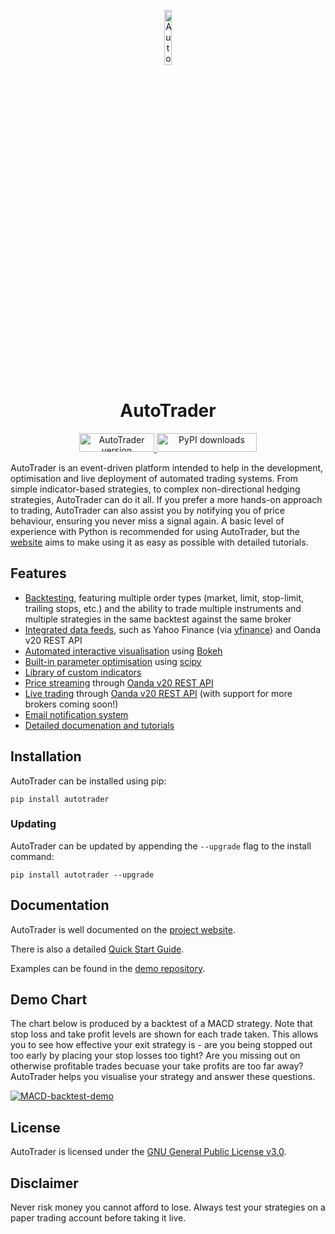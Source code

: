 <p align="center">
  <a href="https://kieran-mackle.github.io/AutoTrader/">
    <img src="https://user-images.githubusercontent.com/60687606/132320916-23445f43-dfdc-4949-9881-e18f622605d2.png" alt="AutoTrader Logo" width="15%" >
  </a>
</p>

<h1 align="center">AutoTrader</h1>

<p align="center">
  <a href="https://pypi.org/project/autotrader">
    <img src="https://img.shields.io/pypi/v/autotrader.svg?color=skyblue&style=for-the-badge" alt="AutoTrader version" width="120" height="30" >
  </a>
  
  <a href="https://pypi.org/project/autotrader">
    <img src="https://img.shields.io/pypi/dd/autotrader.svg?color=skyblue&style=for-the-badge" alt="PyPI downloads" width="160" height="30" >
  </a>
</p>


AutoTrader is an event-driven platform intended to help in the development, optimisation and live deployment of automated trading systems. 
From simple indicator-based strategies, to complex non-directional hedging strategies, AutoTrader can do it all. If you prefer a more hands-on 
approach to trading, AutoTrader can also assist you by notifying you of price behaviour, ensuring you never miss a signal again.
A basic level of experience with Python is recommended for using AutoTrader, but the [website](https://kieran-mackle.github.io/AutoTrader) 
aims to make using it as easy as possible with detailed tutorials.

## Features
- [Backtesting](https://kieran-mackle.github.io/AutoTrader/tutorials/backtesting), featuring multiple order types (market, limit, stop-limit, trailing stops, etc.) and the ability to trade multiple instruments and multiple strategies in the same backtest against the same broker
- [Integrated data feeds](https://kieran-mackle.github.io/AutoTrader/tutorials/price-data), such as Yahoo Finance (via [yfinance](https://pypi.org/project/yfinance/)) and Oanda v20 REST API
- [Automated interactive visualisation](https://kieran-mackle.github.io/AutoTrader/interactive-visualisation) using [Bokeh](https://bokeh.org/)
- [Built-in parameter optimisation](https://kieran-mackle.github.io/AutoTrader/tutorials/optimisation) using [scipy](https://docs.scipy.org/doc/scipy/reference/optimize.html)
- [Library of custom indicators](https://kieran-mackle.github.io/AutoTrader/docs/indicators)
- [Price streaming](https://kieran-mackle.github.io/AutoTrader/docs/autostream) through [Oanda v20 REST API](https://developer.oanda.com/rest-live-v20/introduction/)
- [Live trading](https://kieran-mackle.github.io/AutoTrader/supported-api) through [Oanda v20 REST API](https://developer.oanda.com/rest-live-v20/introduction/) (with support for more brokers coming soon!)
- [Email notification system](https://kieran-mackle.github.io/AutoTrader/docs/emailing)
- [Detailed documenation and tutorials](https://kieran-mackle.github.io/AutoTrader/tutorials/getting-autotrader)

## Installation
AutoTrader can be installed using pip:
```
pip install autotrader
```
### Updating
AutoTrader can be updated by appending the `--upgrade` flag to the install command:
```
pip install autotrader --upgrade
```

## Documentation
AutoTrader is well documented on the [project website](https://kieran-mackle.github.io/AutoTrader/docs).

There is also a detailed [Quick Start Guide](https://kieran-mackle.github.io/AutoTrader/tutorials/getting-autotrader).

Examples can be found in the [demo repository](https://github.com/kieran-mackle/autotrader-demo).


## Demo Chart
The chart below is produced by a backtest of a MACD strategy. Note that stop loss and take profit levels are shown for each trade taken. 
This allows you to see how effective your exit strategy is - are you being stopped out too early by placing your stop losses too tight? 
Are you missing out on otherwise profitable trades becuase your take profits are too far away? AutoTrader helps you visualise your strategy
and answer these questions.

[![MACD-backtest-demo](https://user-images.githubusercontent.com/60687606/128127659-bf81fdd2-c246-4cd1-b86d-ef624cac50a7.png)](https://kieran-mackle.github.io/AutoTrader/interactive-visualisation)

## License
AutoTrader is licensed under the [GNU General Public License v3.0](https://www.gnu.org/licenses/gpl-3.0.en.html).

## Disclaimer
Never risk money you cannot afford to lose. Always test your strategies on a paper trading account before taking it live.
